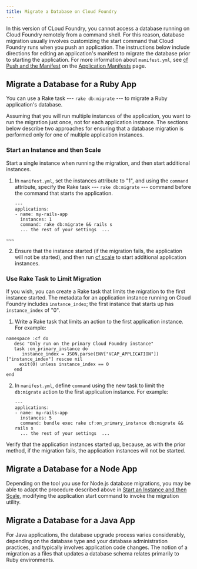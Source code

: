 ```yaml
---
title: Migrate a Database on Cloud Foundry
---
```


In this version of CLoud Foundry, you cannot access a database running on Cloud Foundry remotely from a command shell. For this reason, database migration usually involves customizing the start command that Cloud Foundry runs when you push an application. The instructions below include directions for editing an application's manifest to migrate the database prior to starting the application. For more information about `manifest.yml`, see [cf Push and the Manifest](/docs/using/deploying-apps/manifest.html#push-and-manifest) on the [Application Manifests](/docs/using/deploying-apps/manifest.html) page.


## <a id='migrate-ruby-db'></a>Migrate a Database for a Ruby App ##

You can use a Rake task --- `rake db:migrate` --- to migrate a Ruby application's database.

Assuming that you will run multiple instances of the application, you want to run the migration just once, not for each application instance. The sections below describe two approaches for ensuring that a database migration is performed only for one of multiple application instances.  

### <a id='start-scale'></a>Start an Instance and then Scale ###

 Start a single instance when running the migration, and then start additional instances.  

  1. In `manifest.yml`, set the instances attribute to "1", and using the `command` attribute, specify the Rake task --- `rake db:migrate` --- command before the command that starts the application.   

     ~~~
     ---
     applications:
     - name: my-rails-app
       instances: 1
       command: rake db:migrate && rails s
       ... the rest of your settings  ...
    ~~~

  2. Ensure that the instance started (if the migration fails, the application will not be started), and then run [cf scale](/docs/using/managing-apps/cf/index.html#scale) to start additional application instances. 

### <a id='task'></a>Use Rake Task to Limit Migration ###

If you wish, you can create a Rake task that limits the migration to the first instance started. The metadata for an application instance running on Cloud Foundry includes `instance_index`; the first instance that starts up has `instance_index` of "0".

1. Write a Rake task that limits an action to the first application instance. For example:

  ~~~
  namespace :cf do
     desc "Only run on the primary Cloud Foundry instance"
     task :on_primary_instance do
        instance_index = JSON.parse(ENV["VCAP_APPLICATION"])["instance_index"] rescue nil
       exit(0) unless instance_index == 0
     end
  end
~~~

2. In `manifest.yml`, define `command` using the new task to limit the `db:migrate` action to the first application instance. For example:

     ~~~
     ---
     applications:
     - name: my-rails-app
       instances: 5
       command: bundle exec rake cf:on_primary_instance db:migrate && rails s
       ... the rest of your settings  ...
     ~~~

 Verify that the application instances started up, because, as with the prior method, if the migration fails, the application instances will not be started.


## <a id='migrate-node-db'></a>Migrate a Database for a Node App ##

Depending on the tool you use for Node.js database migrations, you may be able to adapt the procedure described above in [Start an Instance and then Scale](#start-scale), modifying the application start command to invoke the migration utility. 


## <a id='migrate-node-db'></a>Migrate a Database for a Java App ##

For Java applications, the database upgrade process varies considerably, depending on the database type and your database administration practices, and typically involves application code changes. The notion of a migration as a files that updates a database schema relates primarily to Ruby environments.  
